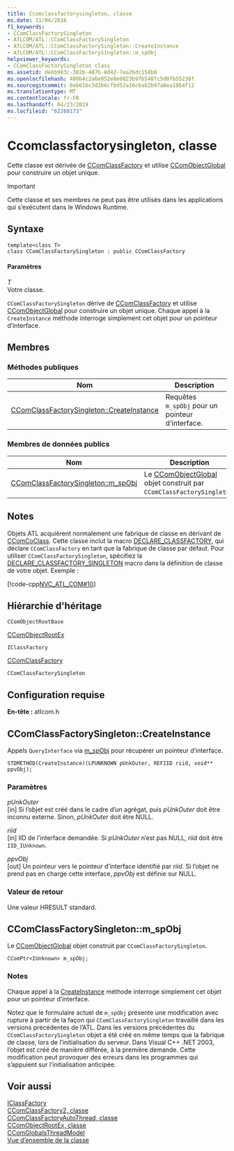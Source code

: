 ```yaml
---
title: Ccomclassfactorysingleton, classe
ms.date: 11/04/2016
f1_keywords:
- CComClassFactorySingleton
- ATLCOM/ATL::CComClassFactorySingleton
- ATLCOM/ATL::CComClassFactorySingleton::CreateInstance
- ATLCOM/ATL::CComClassFactorySingleton::m_spObj
helpviewer_keywords:
- CComClassFactorySingleton class
ms.assetid: debb983c-382b-487b-8d42-7ea26dc158b8
ms.openlocfilehash: 480b4c2a6e052e8e0823b97b548fc5d07b55230f
ms.sourcegitcommit: 0ab61bc3d2b6cfbd52a16c6ab2b97a8ea1864f12
ms.translationtype: MT
ms.contentlocale: fr-FR
ms.lasthandoff: 04/23/2019
ms.locfileid: "62260173"
---
```

# <a name="ccomclassfactorysingleton-class"></a>Ccomclassfactorysingleton, classe

Cette classe est dérivée de [CComClassFactory](../../atl/reference/ccomclassfactory-class.md) et utilise [CComObjectGlobal](../../atl/reference/ccomobjectglobal-class.md) pour construire un objet unique.

> [!IMPORTANT]
>  Cette classe et ses membres ne peut pas être utilisés dans les applications qui s’exécutent dans le Windows Runtime.

## <a name="syntax"></a>Syntaxe

```
template<class T>
class CComClassFactorySingleton : public CComClassFactory
```

#### <a name="parameters"></a>Paramètres

*T*<br/>
Votre classe.

`CComClassFactorySingleton` dérive de [CComClassFactory](../../atl/reference/ccomclassfactory-class.md) et utilise [CComObjectGlobal](../../atl/reference/ccomobjectglobal-class.md) pour construire un objet unique. Chaque appel à la `CreateInstance` méthode interroge simplement cet objet pour un pointeur d’interface.

## <a name="members"></a>Membres

### <a name="public-methods"></a>M&#233;thodes publiques

|Nom|Description|
|----------|-----------------|
|[CComClassFactorySingleton::CreateInstance](#createinstance)|Requêtes `m_spObj` pour un pointeur d’interface.|

### <a name="public-data-members"></a>Membres de données publics

|Nom|Description|
|----------|-----------------|
|[CComClassFactorySingleton::m_spObj](#m_spobj)|Le [CComObjectGlobal](../../atl/reference/ccomobjectglobal-class.md) objet construit par `CComClassFactorySingleton`.|

## <a name="remarks"></a>Notes

Objets ATL acquièrent normalement une fabrique de classe en dérivant de [CComCoClass](../../atl/reference/ccomcoclass-class.md). Cette classe inclut la macro [DECLARE_CLASSFACTORY](aggregation-and-class-factory-macros.md#declare_classfactory), qui déclare `CComClassFactory` en tant que la fabrique de classe par défaut. Pour utiliser `CComClassFactorySingleton`, spécifiez la [DECLARE_CLASSFACTORY_SINGLETON](aggregation-and-class-factory-macros.md#declare_classfactory_singleton) macro dans la définition de classe de votre objet. Exemple :

[!code-cpp[NVC_ATL_COM#10](../../atl/codesnippet/cpp/ccomclassfactorysingleton-class_1.h)]

## <a name="inheritance-hierarchy"></a>Hiérarchie d'héritage

`CComObjectRootBase`

[CComObjectRootEx](../../atl/reference/ccomobjectrootex-class.md)

`IClassFactory`

[CComClassFactory](../../atl/reference/ccomclassfactory-class.md)

`CComClassFactorySingleton`

## <a name="requirements"></a>Configuration requise

**En-tête :** atlcom.h

##  <a name="createinstance"></a>  CComClassFactorySingleton::CreateInstance

Appels `QueryInterface` via [m_spObj](#m_spobj) pour récupérer un pointeur d’interface.

```
STDMETHOD(CreateInstance)(LPUNKNOWN pUnkOuter, REFIID riid, void** ppvObj);
```

### <a name="parameters"></a>Paramètres

*pUnkOuter*<br/>
[in] Si l’objet est créé dans le cadre d’un agrégat, puis *pUnkOuter* doit être inconnu externe. Sinon, *pUnkOuter* doit être NULL.

*riid*<br/>
[in] IID de l’interface demandée. Si *pUnkOuter* n’est pas NULL, *riid* doit être `IID_IUnknown`.

*ppvObj*<br/>
[out] Un pointeur vers le pointeur d’interface identifié par *riid*. Si l’objet ne prend pas en charge cette interface, *ppvObj* est définie sur NULL.

### <a name="return-value"></a>Valeur de retour

Une valeur HRESULT standard.

##  <a name="m_spobj"></a>  CComClassFactorySingleton::m_spObj

Le [CComObjectGlobal](../../atl/reference/ccomobjectglobal-class.md) objet construit par `CComClassFactorySingleton`.

```
CComPtr<IUnknown> m_spObj;
```

### <a name="remarks"></a>Notes

Chaque appel à la [CreateInstance](#createinstance) méthode interroge simplement cet objet pour un pointeur d’interface.

Notez que le formulaire actuel de `m_spObj` présente une modification avec rupture à partir de la façon qui `CComClassFactorySingleton` travaillé dans les versions précédentes de l’ATL. Dans les versions précédentes du `CComClassFactorySingleton` objet a été créé en même temps que la fabrique de classe, lors de l’initialisation du serveur. Dans Visual C++ .NET 2003, l’objet est créé de manière différée, à la première demande. Cette modification peut provoquer des erreurs dans les programmes qui s’appuient sur l’initialisation anticipée.

## <a name="see-also"></a>Voir aussi

[IClassFactory](/windows/desktop/api/unknwnbase/nn-unknwnbase-iclassfactory)<br/>
[CComClassFactory2, classe](../../atl/reference/ccomclassfactory2-class.md)<br/>
[CComClassFactoryAutoThread, classe](../../atl/reference/ccomclassfactoryautothread-class.md)<br/>
[CComObjectRootEx, classe](../../atl/reference/ccomobjectrootex-class.md)<br/>
[CComGlobalsThreadModel](atl-typedefs.md#ccomglobalsthreadmodel)<br/>
[Vue d’ensemble de la classe](../../atl/atl-class-overview.md)
